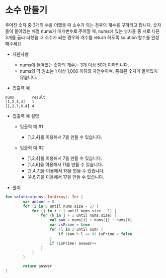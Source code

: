 # 소수 만들기
주어진 숫자 중 3개의 수를 더했을 때 소수가 되는 경우의 개수를 구하려고 합니다. 숫자들이 들어있는 배열 nums가 매개변수로 주어질 때, nums에 있는 숫자들 중 서로 다른 3개를 골라 더했을 때 소수가 되는 경우의 개수를 return 하도록 solution 함수를 완성해주세요.
   
+ 제한사항
	+ nums에 들어있는 숫자의 개수는 3개 이상 50개 이하입니다.
	+ nums의 각 원소는 1 이상 1,000 이하의 자연수이며, 중복된 숫자가 들어있지 않습니다.
   
+ 입출력 예
```
nums		result
[1,2,3,4]	1
[1,2,7,6,4]	4
```
   
+ 입출력 예 설명
	+ 입출력 예 #1
		+ [1,2,4]를 이용해서 7을 만들 수 있습니다.

	+ 입출력 예 #2
		+ [1,2,4]를 이용해서 7을 만들 수 있습니다.
		+ [1,4,6]을 이용해서 11을 만들 수 있습니다.
		+ [2,4,7]을 이용해서 13을 만들 수 있습니다.
		+ [4,6,7]을 이용해서 17을 만들 수 있습니다.
   
+ 풀이
```kotlin
fun solution(nums: IntArray): Int {
        var answer = 0
        for (i in 0 until nums.size - 2) {
            for (j in i + 1 until nums.size - 1) {
                for (k in j + 1 until nums.size) {
                    val sum = nums[i] + nums[j] + nums[k]
                    var isPrime = true
                    for (l in 2 until sum) {
                        if (sum % l == 0) isPrime = false
                    }
                    if (isPrime) answer++
                }
            }
        }

        return answer
}
```